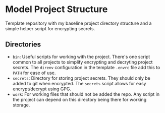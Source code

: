 # Model Project Structure

Template repository with my baseline project directory structure and
a simple helper script for encrypting secrets.

## Directories

* `bin`: Useful scripts for working with the project. There's one
  script common to all projects  to simplify encrypting and 
  decryting project secrets. The `direnv` configuration in the
  template `.envrc` file add this to `PATH` for ease of use.
* `secrets`: Directory for storing project secrets. They should only
  be added to git when encrypted. The `secrets` script allows for 
  easy encrypt/decrypt using GPG.
* `work`: For working files that should not be added the repo. Any
  script in the project can depend on this directory being there 
  for working storage.



